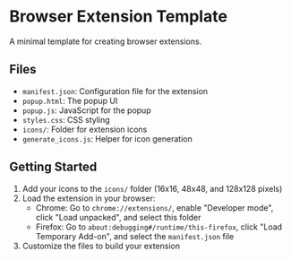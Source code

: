 # Browser Extension Template

A minimal template for creating browser extensions.

## Files

- `manifest.json`: Configuration file for the extension
- `popup.html`: The popup UI
- `popup.js`: JavaScript for the popup
- `styles.css`: CSS styling
- `icons/`: Folder for extension icons
- `generate_icons.js`: Helper for icon generation

## Getting Started

1. Add your icons to the `icons/` folder (16x16, 48x48, and 128x128 pixels)
2. Load the extension in your browser:
   - Chrome: Go to `chrome://extensions/`, enable "Developer mode", click "Load unpacked", and select this folder
   - Firefox: Go to `about:debugging#/runtime/this-firefox`, click "Load Temporary Add-on", and select the `manifest.json` file
3. Customize the files to build your extension
